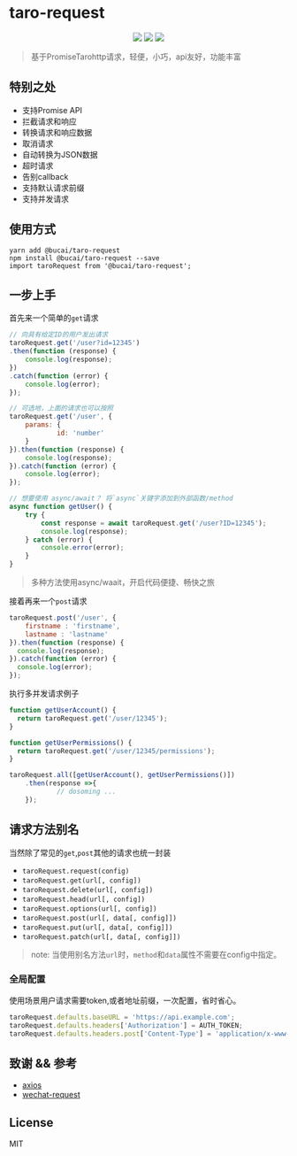 



# taro-request

<p align="center">
    <img src="https://img.shields.io/npm/dm/taro-request.svg?style=flat-square" />
    <img src="https://img.shields.io/npm/v/taro-request.svg?style=flat-square" />
    <img src="https://img.shields.io/badge/license-MIT-blue.svg?style=flat-square" />
</p>

> 基于PromiseTarohttp请求，轻便，小巧，api友好，功能丰富


## 特别之处
- 支持Promise API
- 拦截请求和响应
- 转换请求和响应数据
- 取消请求
- 自动转换为JSON数据
- 超时请求
- 告别callback
- 支持默认请求前缀
- 支持并发请求

## 使用方式

```yarn add @bucai/taro-request``` <br />
```npm install @bucai/taro-request --save ```<br />
```import taroRequest from '@bucai/taro-request';```<br />

## 一步上手

首先来一个简单的```get```请求
```js
// 向具有给定ID的用户发出请求
taroRequest.get('/user?id=12345')
.then(function (response) {
	console.log(response);
})
.catch(function (error) {
	console.log(error);
});

// 可选地，上面的请求也可以按照
taroRequest.get('/user', {
	params: {
			id: 'number'
	}
}).then(function (response) {
    console.log(response);
}).catch(function (error) {
    console.log(error);
});

// 想要使用 async/await？ 将`async`关键字添加到外部函数/method
async function getUser() {
	try {
		const response = await taroRequest.get('/user?ID=12345');
		console.log(response);
	} catch (error) {
		console.error(error);
	}
}
```
> 多种方法使用async/waait，开启代码便捷、畅快之旅

接着再来一个```post```请求

```js
taroRequest.post('/user', {
	firstname : 'firstname',
	lastname : 'lastname'
}).then(function (response) {
  console.log(response);
}).catch(function (error) {
  console.log(error);
});
```

执行多并发请求例子

```js
function getUserAccount() {
  return taroRequest.get('/user/12345');
}

function getUserPermissions() {
  return taroRequest.get('/user/12345/permissions');
}

taroRequest.all([getUserAccount(), getUserPermissions()])
	.then(response =>{
			// dosoming ...
	});
```

## 请求方法别名
当然除了常见的```get```,```post```其他的请求也统一封装

- ```taroRequest.request(config)```
- ```taroRequest.get(url[, config])```
- ```taroRequest.delete(url[, config])```
- ```taroRequest.head(url[, config])```
- ```taroRequest.options(url[, config])```
- ```taroRequest.post(url[, data[, config]])```
- ```taroRequest.put(url[, data[, config]])```
- ```taroRequest.patch(url[, data[, config]])```

> note: 当使用别名方法`url`时，`method`和`data`属性不需要在config中指定。


### 全局配置

使用场景用户请求需要token,或者地址前缀，一次配置，省时省心。

```js
taroRequest.defaults.baseURL = 'https://api.example.com';
taroRequest.defaults.headers['Authorization'] = AUTH_TOKEN;
taroRequest.defaults.headers.post['Content-Type'] = 'application/x-www-form-urlencoded';
```

## 致谢 && 参考
* [axios](https://github.com/axios/axios)
* [wechat-request](https://github.com/notbucai/taro-request)


## License

MIT